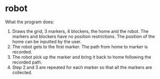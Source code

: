 # robot

What the program does:

1. Draws the grid, 3 markers, 4 blockers, the home and the robot. The markers and blockers have no position restrictions. The position of the home can be inputted by the user.
2. The robot gets to the first marker. The path from home to marker is recorded.
3. The robot pick up the marker and bring it back to home following the recorded path.
4. Step 2 and 3 are repeated for each marker so that all the markers are collected.
